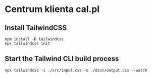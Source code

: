 # Centrum klienta cal.pl 

## Install TailwindCSS
`npm install -D tailwindcss`  
`npx tailwindcss init`
## Start the Tailwind CLI build process
`npx tailwindcss -i ./src/input.css -o ./dist/output.css --watch`
